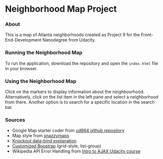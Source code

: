 # Neighborhood Map Project

### About
This is a map of Atlanta neighborhoods created as Project 9 for the Front-End-Development Nanodegree from Udacity.

### Running the Neighborhood Map
To run the application, download the repository and open the `index.html` file in your browser.

### Using the Neighborhood Map
Click on the markers to display information about the neighboorhood. Alternatively, click on the list item in the left pane and select a neighborhood from there. Another option is to search for a specific location in the search bar.

### Sources
- Google Map starter coder from [ud864 github repository](https://github.com/udacity/ud864)
- Map style from [snazzymaps](https://snazzymaps.com/style/74428/otter-creek-inn-v6)
- [Knockout data-bind explanation](https://classroom.udacity.com/nanodegrees/nd001/parts/00113454014/modules/271165859175462/lessons/5960668537/concepts/68606576240923#)
- [Customized Boostrap](http://getbootstrap.com/customize/) (grid-style, list-group) 
- Wikipedia API Error Handling from [Intro to AJAX Udacity course](https://classroom.udacity.com/nanodegrees/nd001/parts/00113454014/modules/271165859175460/lessons/3310298553/concepts/31621285920923#)